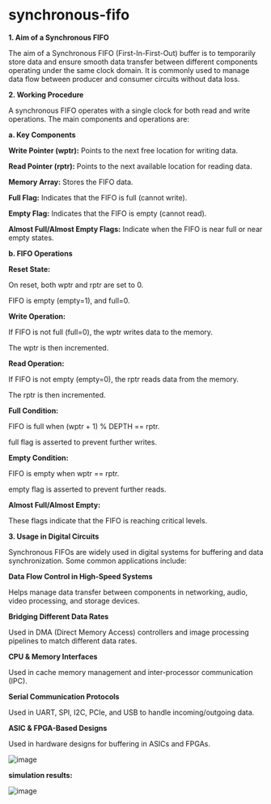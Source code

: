 # synchronous-fifo
**1. Aim of a Synchronous FIFO**

The aim of a Synchronous FIFO (First-In-First-Out) buffer is to temporarily store data and ensure smooth data transfer between different components operating under the same clock domain. It is commonly used to manage data flow between producer and consumer circuits without data loss.

**2. Working Procedure**

A synchronous FIFO operates with a single clock for both read and write operations. The main components and operations are:

**a. Key Components**

**Write Pointer (wptr):** Points to the next free location for writing data.

**Read Pointer (rptr):** Points to the next available location for reading data.

**Memory Array:** Stores the FIFO data.

**Full Flag:** Indicates that the FIFO is full (cannot write).

**Empty Flag:** Indicates that the FIFO is empty (cannot read).

**Almost Full/Almost Empty Flags:** Indicate when the FIFO is near full or near empty states.

**b. FIFO Operations**

**Reset State:**

On reset, both wptr and rptr are set to 0.

FIFO is empty (empty=1), and full=0.

**Write Operation:**

If FIFO is not full (full=0), the wptr writes data to the memory.

The wptr is then incremented.

**Read Operation:**

If FIFO is not empty (empty=0), the rptr reads data from the memory.

The rptr is then incremented.

**Full Condition:**

FIFO is full when (wptr + 1) % DEPTH == rptr.

full flag is asserted to prevent further writes.

**Empty Condition:**

FIFO is empty when wptr == rptr.

empty flag is asserted to prevent further reads.

**Almost Full/Almost Empty:**

These flags indicate that the FIFO is reaching critical levels.

**3. Usage in Digital Circuits**

Synchronous FIFOs are widely used in digital systems for buffering and data synchronization. Some common applications include:

**Data Flow Control in High-Speed Systems**

Helps manage data transfer between components in networking, audio, video processing, and storage devices.

**Bridging Different Data Rates**

Used in DMA (Direct Memory Access) controllers and image processing pipelines to match different data rates.

**CPU & Memory Interfaces**

Used in cache memory management and inter-processor communication (IPC).

**Serial Communication Protocols**

Used in UART, SPI, I2C, PCIe, and USB to handle incoming/outgoing data.

**ASIC & FPGA-Based Designs**

Used in hardware designs for buffering in ASICs and FPGAs.

![image](https://github.com/user-attachments/assets/2bd80f5b-a1bd-480e-bc9a-d80c80170670)

**simulation results:**

![image](https://github.com/user-attachments/assets/2f5e1f63-0133-468f-bc95-aea2e89078b6)
